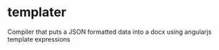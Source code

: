 # templater
Compiler that puts a JSON formatted data into a docx using angularjs template expressions
